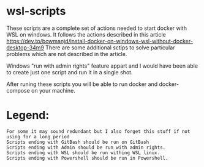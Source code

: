 # wsl-scripts
These scripts are a complete set of actions needed to start docker with WSL on windows. 
It follows the actions described in this article https://dev.to/bowmanjd/install-docker-on-windows-wsl-without-docker-desktop-34m9
There are some additional sctips to solve particular problems which are not described in the article.

Windows "run with admin rights" feature appart and I would have been able to create just one script and run it in a single shot. 

After runing these scripts you will be able to run docker and docker-compose on your machine.

# Legend:
```
For some it may sound redundant but I also forget this stuff if not using for a long period
Scripts ending with GitBash should be run on GitBash
Scripts ending with Admin should be run with admin rights. 
Scripts ending with WSL should be run withing WSL linux.
Scripts ending with Powershell should be run in Powershell.
```
